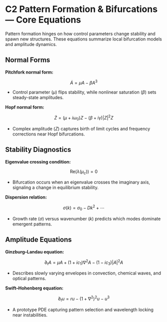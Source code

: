 # C2 Pattern Formation & Bifurcations — Core Equations

Pattern formation hinges on how control parameters change stability and spawn new structures. These equations summarize local bifurcation models and amplitude dynamics.

## Normal Forms
**Pitchfork normal form:**

$$\dot{A} = \mu A - \beta A^{3}$$

- Control parameter $(\mu)$ flips stability, while nonlinear saturation $(\beta)$ sets steady-state amplitudes.

**Hopf normal form:**

$$\dot{Z} = (\mu + i\omega_{0})Z - (\beta + i\gamma)|Z|^{2}Z$$

- Complex amplitude $(Z)$ captures birth of limit cycles and frequency corrections near Hopf bifurcations.


## Stability Diagnostics
**Eigenvalue crossing condition:**

$$\text{Re}(\lambda(\mu_{c})) = 0$$

- Bifurcation occurs when an eigenvalue crosses the imaginary axis, signaling a change in equilibrium stability.

**Dispersion relation:**

$$\sigma(k) = \sigma_{0} - D k^{2} + \cdots$$

- Growth rate $(\sigma)$ versus wavenumber $(k)$ predicts which modes dominate emergent patterns.


## Amplitude Equations
**Ginzburg–Landau equation:**

$$\partial_{t} A = \mu A + (1 + i c_{1}) \nabla^{2} A - (1 - i c_{3}) |A|^{2} A$$

- Describes slowly varying envelopes in convection, chemical waves, and optical patterns.

**Swift–Hohenberg equation:**

$$\partial_{t} u = r u - (1 + \nabla^{2})^{2} u - u^{3}$$

- A prototype PDE capturing pattern selection and wavelength locking near instabilities.
